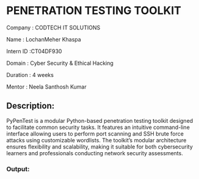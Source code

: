 # PENETRATION TESTING TOOLKIT
Company : CODTECH IT SOLUTIONS

Name : LochanMeher Khaspa

Intern ID :CT04DF930

Domain : Cyber Security & Ethical Hacking

Duration : 4 weeks

Mentor :  Neela Santhosh Kumar

## Description:
PyPenTest is a modular Python-based penetration testing toolkit designed to facilitate common security tasks. 
It features an intuitive command-line interface allowing users to perform port scanning and SSH brute force attacks using customizable wordlists. 
The toolkit’s modular architecture ensures flexibility and scalability, making it suitable for both cybersecurity learners and professionals conducting network security assessments.

### Output:
